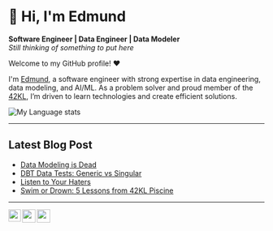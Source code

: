 # 👋 Hi, I'm Edmund

**Software Engineer | Data Engineer | Data Modeler**  
_Still thinking of something to put here_

Welcome to my GitHub profile! ❤️

I'm <a href="https://linkedin.com/in/yoyedmundyoy">Edmund</a>, a software engineer with strong expertise in data engineering, data modeling, and AI/ML. As a problem solver and proud member of the <a href="https://42kl.edu.my/">42KL</a>, I’m driven to learn technologies and create efficient solutions.

<!--
### My Experiences 🙌
- [Senior Software Develpment Engineer (FreeCharge)](https://www.freecharge.in/) - (Jul'21-Present)
- [BAT Ambassador (Brave)](https://brave.com/) - (Apr'21-Present)
- [Software Engineer (To The New)](https://www.tothenew.com/) - (Dec'20-Jul'21)
-->

![My Language stats](https://github-readme-stats-eight-theta.vercel.app/api/top-langs/?username=yoyedmundyoy&layout=compact&langs_count=8&hide_border=true)
<br />

---

## Latest Blog Post
<!-- BLOG-POST-LIST:START -->
- [Data Modeling is Dead](https://medium.com/@edmund.tongly/data-modeling-is-dead-b7889639f14a?source=rss-3bc612c98df------2)
- [DBT Data Tests: Generic vs Singular](https://medium.com/@edmund.tongly/dbt-data-tests-generic-vs-singular-1ab2245d9624?source=rss-3bc612c98df------2)
- [Listen to Your Haters](https://medium.com/@edmund.tongly/listen-to-your-haters-91bca86300f9?source=rss-3bc612c98df------2)
- [Swim or Drown: 5 Lessons from 42KL Piscine](https://medium.com/@edmund.tongly/swim-or-drown-5-lessons-from-42kl-piscine-954a66577505?source=rss-3bc612c98df------2)
<!-- BLOG-POST-LIST:END -->

---


<a href="https://www.linkedin.com/in/yoyedmundyoy/">
  <img align="left" width="24px" src="https://cdn.simpleicons.org/linkedin"  />
</a>
<a href="mailto:edmund.tongly@gmail.com">
  <img align="left" width="26px" src="https://cdn.simpleicons.org/gmail" />
</a>
<a href="https://medium.com/@edmund.tongly">
  <img align="left" width="26px" src="https://cdn.simpleicons.org/medium/777777" />
</a>

<br />

<!--
![visitors](https://visitor-badge.laobi.icu/badge?page_id=isupersky.isupersky)
-->
